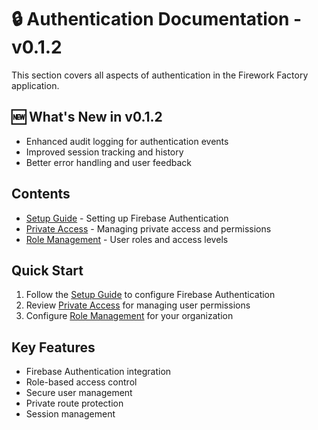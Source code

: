 # 🔒 Authentication Documentation - v0.1.2

This section covers all aspects of authentication in the Firework Factory application.

## 🆕 What's New in v0.1.2
- Enhanced audit logging for authentication events
- Improved session tracking and history
- Better error handling and user feedback

## Contents

- [Setup Guide](./setup.md) - Setting up Firebase Authentication
- [Private Access](./private-access.md) - Managing private access and permissions
- [Role Management](./role-management.md) - User roles and access levels

## Quick Start

1. Follow the [Setup Guide](./setup.md) to configure Firebase Authentication
2. Review [Private Access](./private-access.md) for managing user permissions
3. Configure [Role Management](./role-management.md) for your organization

## Key Features

- Firebase Authentication integration
- Role-based access control
- Secure user management
- Private route protection
- Session management
